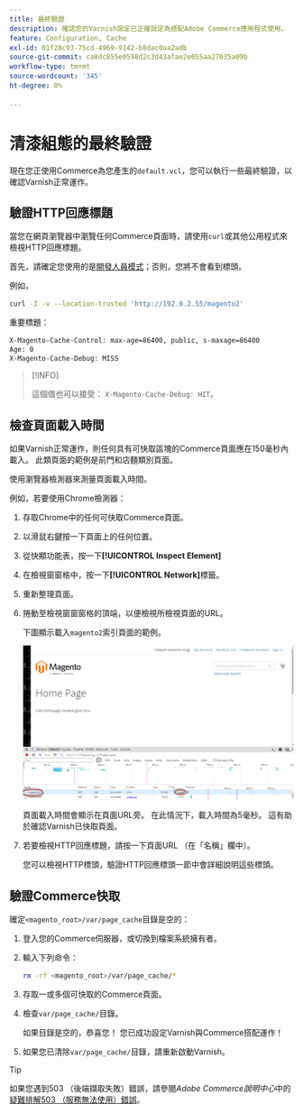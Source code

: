 ```yaml
---
title: 最終驗證
description: 確認您的Varnish設定已正確設定為搭配Adobe Commerce應用程式使用。
feature: Configuration, Cache
exl-id: 01f28c93-75cd-4969-9142-b8dac0aa2adb
source-git-commit: ca8dc855e0598d2c3d43afae2e055aa27035a09b
workflow-type: tm+mt
source-wordcount: '345'
ht-degree: 0%

---
```


# 清漆組態的最終驗證

現在您正使用Commerce為您產生的`default.vcl`，您可以執行一些最終驗證，以確認Varnish正常運作。

## 驗證HTTP回應標題

當您在網頁瀏覽器中瀏覽任何Commerce頁面時，請使用`curl`或其他公用程式來檢視HTTP回應標題。

首先，請確定您使用的是[開發人員模式](../cli/set-mode.md#change-to-developer-mode)；否則，您將不會看到標頭。

例如，

```bash
curl -I -v --location-trusted 'http://192.0.2.55/magento2'
```

重要標題：

```
X-Magento-Cache-Control: max-age=86400, public, s-maxage=86400
Age: 0
X-Magento-Cache-Debug: MISS
```

>[!INFO]
>
>這個值也可以接受： `X-Magento-Cache-Debug: HIT`。

## 檢查頁面載入時間

如果Varnish正常運作，則任何具有可快取區塊的Commerce頁面應在150毫秒內載入。 此類頁面的範例是前門和店麵類別頁面。

使用瀏覽器檢測器來測量頁面載入時間。

例如，若要使用Chrome檢測器：

1. 存取Chrome中的任何可快取Commerce頁面。
1. 以滑鼠右鍵按一下頁面上的任何位置。
1. 從快顯功能表，按一下&#x200B;**[!UICONTROL Inspect Element]**
1. 在檢視窗窗格中，按一下&#x200B;**[!UICONTROL Network]**&#x200B;標籤。
1. 重新整理頁面。
1. 捲動至檢視窗窗窗格的頂端，以便檢視所檢視頁面的URL。

   下圖顯示載入`magento2`索引頁面的範例。

   ![按一下您正在檢視的頁面](../../assets/configuration/varnish-inspector.png)

   頁面載入時間會顯示在頁面URL旁。 在此情況下，載入時間為5毫秒。 這有助於確認Varnish已快取頁面。

1. 若要檢視HTTP回應標題，請按一下頁面URL （在「名稱」欄中）。

   您可以檢視HTTP標頭，驗證HTTP回應標頭一節中會詳細說明這些標頭。

## 驗證Commerce快取

確定`<magento_root>/var/page_cache`目錄是空的：

1. 登入您的Commerce伺服器，或切換到檔案系統擁有者。
1. 輸入下列命令：

   ```bash
   rm -rf <magento_root>/var/page_cache/*
   ```

1. 存取一或多個可快取的Commerce頁面。
1. 檢查`var/page_cache/`目錄。

   如果目錄是空的，恭喜您！ 您已成功設定Varnish與Commerce搭配運作！

1. 如果您已清除`var/page_cache/`目錄，請重新啟動Varnish。

>[!TIP]
>
>如果您遇到503 （後端擷取失敗）錯誤，請參閱&#x200B;_Adobe Commerce說明中心_&#x200B;中的[疑難排解503 （服務無法使用）錯誤](https://experienceleague.adobe.com/docs/commerce-knowledge-base/kb/troubleshooting/miscellaneous/troubleshooting-503-errors.html)。
